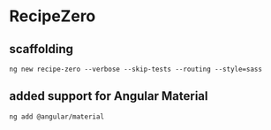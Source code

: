 # RecipeZero

## scaffolding

```text
ng new recipe-zero --verbose --skip-tests --routing --style=sass
```

## added support for Angular Material

```text
ng add @angular/material
```
